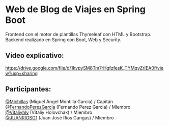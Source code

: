 # Web de Blog de Viajes en Spring Boot
Frontend con el motor de plantillas Thymeleaf con HTML y Bootstrap. <br>
Backend realizado en Spring con Boot, Web y Security.

## Video explicativo:
https://drive.google.com/file/d/1kvpySM8Tm7rHgfzfesK_TYMqvZrIEA0f/view?usp=sharing

## Participantes:
[@Michillas](https://github.com/michillas) (Miguel Ángel Montilla Garcia) / Capitán <br>
[@FernandoPerezGarcia](https://github.com/FernandoPerezGarcia) (Fernando Perez Garcia) / Miembro <br>
[@Vitaliyhlv](https://github.com/Vitaliyhlv) (Vitaliy Holovchak) / Miembro <br>
[@JUANRIOSG1](https://github.com/JUANRIOSG1) (Juan José Rios Gangas) / Miembro
